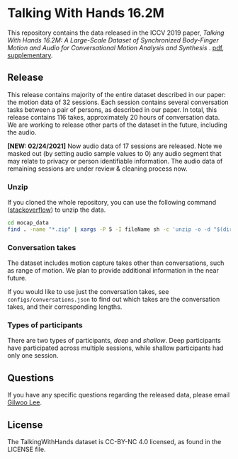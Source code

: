# Talking With Hands 16.2M 

This repository contains the data released in the ICCV 2019 paper, *Talking With Hands 16.2M: A Large-Scale Dataset of Synchronized Body-Finger Motion and Audio for Conversational Motion Analysis and Synthesis* . [pdf](http://openaccess.thecvf.com/content_ICCV_2019/papers/Lee_Talking_With_Hands_16.2M_A_Large-Scale_Dataset_of_Synchronized_Body-Finger_ICCV_2019_paper.pdf), [supplementary](http://openaccess.thecvf.com/content_ICCV_2019/supplemental/Lee_Talking_With_Hands_ICCV_2019_supplemental.pdf).



## Release 

This release contains majority of the entire dataset described in our paper: the motion data of 32 sessions. Each session contains several conversation tasks between a pair of persons, as described in our paper. In total, this release contains 116 takes, approximately 20 hours of conversation data. We are working to release other parts of the dataset in the future, including the audio.

**[NEW: 02/24/2021]** Now audio data of 17 sessions are released. Note we masked out (by setting audio sample values to 0) any audio segment that may relate to privacy or person identifiable information. The audio data of remaining sessions are under review & cleaning process now.



### Unzip

If you cloned the whole repository, you can use the following command ([stackoverflow](https://stackoverflow.com/questions/107995/how-do-you-recursively-unzip-archives-in-a-directory-and-its-subdirectories-from)) to unzip the data.

```bash
cd mocap_data
find . -name "*.zip" | xargs -P 5 -I fileName sh -c 'unzip -o -d "$(dirname "fileName")/$(basename -s .zip "fileName")" "fileName"'
```



### Conversation takes

The dataset includes motion capture takes other than conversations, such as range of motion. We plan to provide additional information in the near future.

If you would like to use just the conversation takes, see `configs/conversations.json` to find out which takes are the conversation takes, and their corresponding lengths.

### Types of participants
There are two types of participants, _deep_ and _shallow_. Deep participants have participated across multiple sessions, while shallow participants had only one session. 



## Questions

If you have any specific questions regarding the released data, please email [Gilwoo Lee](mailto:gilwoo301@gmail.com).

## License
The TalkingWithHands dataset is CC-BY-NC 4.0 licensed, as found in the LICENSE file.

